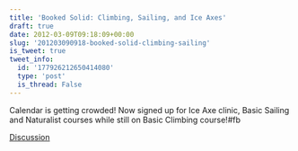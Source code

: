 ```yaml
---
title: 'Booked Solid: Climbing, Sailing, and Ice Axes'
draft: true
date: 2012-03-09T09:18:09+00:00
slug: '201203090918-booked-solid-climbing-sailing'
is_tweet: true
tweet_info:
  id: '177926212650414080'
  type: 'post'
  is_thread: False
---
```




Calendar is getting crowded! Now signed up for Ice Axe clinic, Basic Sailing and Naturalist courses while still on Basic Climbing course!#fb

[Discussion](https://x.com/sytelus/status/177926212650414080)
